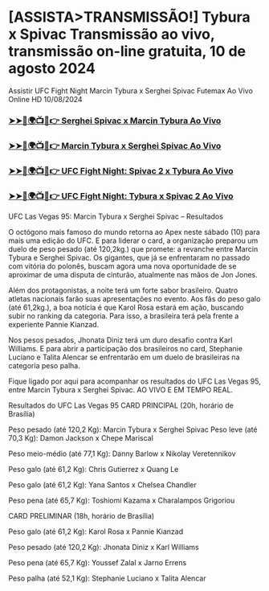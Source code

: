 #  [ASSISTA>TRANSMISSÃO!] Tybura x Spivac Transmissão ao vivo, transmissão on-line gratuita, 10 de agosto 2024

Assistir UFC Fight Night Marcin Tybura x Serghei Spivac Futemax Ao Vivo Online HD 10/08/2024

<h3><a href="https://cutt.ly/MecUE7J2">➤➤🔴🌍📺📱👉 Serghei Spivac x Marcin Tybura Ao Vivo</a></h3>

<h3><a href="https://cutt.ly/MecUE7J2">➤➤🔴🌍📺📱👉 Marcin Tybura x Serghei Spivac Ao Vivo</a></h3>

<h3><a href="https://cutt.ly/MecUE7J2">➤➤🔴🌍📺📱👉 UFC Fight Night: Spivac 2 x Tybura Ao Vivo</a></h3>

<h3><a href="https://cutt.ly/MecUE7J2">➤➤🔴🌍📺📱👉 UFC Fight Night: Tybura x Spivac 2 Ao Vivo</a></h3>

UFC Las Vegas 95: Marcin Tybura x Serghei Spivac – Resultados

O octógono mais famoso do mundo retorna ao Apex neste sábado (10) para mais uma edição do UFC. E para liderar o card, a organização preparou um duelo de peso pesado (até 120,2kg.) que promete: a revanche entre Marcin Tybura e Serghei Spivac. Os gigantes, que já se enfrentaram no passado com vitória do polonês, buscam agora uma nova oportunidade de se aproximar de uma disputa de cinturão, atualmente nas mãos de Jon Jones.

Além dos protagonistas, a noite terá um forte sabor brasileiro. Quatro atletas nacionais farão suas apresentações no evento. Aos fãs do peso galo (até 61,2kg.), a boa notícia é que Karol Rosa estará em ação, buscando subir no ranking da categoria. Para isso, a brasileira terá pela frente a experiente Pannie Kianzad.

Nos pesos pesados, Jhonata Diniz terá um duro desafio contra Karl Williams. E para abrir a participação dos brasileiros no card, Stephanie Luciano e Talita Alencar se enfrentarão em um duelo de brasileiras na categoria peso palha.

Fique ligado por aqui para acompanhar os resultados do UFC Las Vegas 95, entre Marcin Tybura x Serghei Spivac. AO VIVO E EM TEMPO REAL.

Resultados do UFC Las Vegas 95
CARD PRINCIPAL (20h, horário de Brasília) 

Peso pesado (até 120,2 Kg): Marcin Tybura x Serghei Spivac
Peso leve (até 70,3 Kg): Damon Jackson x Chepe Mariscal

Peso meio-médio (até 77,1 Kg): Danny Barlow x Nikolay Veretennikov

Peso galo (até 61,2 Kg): Chris Gutierrez x Quang Le

Peso galo (até 61,2 Kg): Yana Santos x Chelsea Chandler

Peso pena (até 65,7 Kg): Toshiomi Kazama x Charalampos Grigoriou

CARD PRELIMINAR (18h, horário de Brasília)

Peso galo (até 61,2 Kg): Karol Rosa x Pannie Kianzad

Peso pesado (até 120,2 Kg): Jhonata Diniz x Karl Williams

Peso pena (até 65,7 Kg): Youssef Zalal x Jarno Errens

Peso palha (até 52,1 Kg): Stephanie Luciano x Talita Alencar
